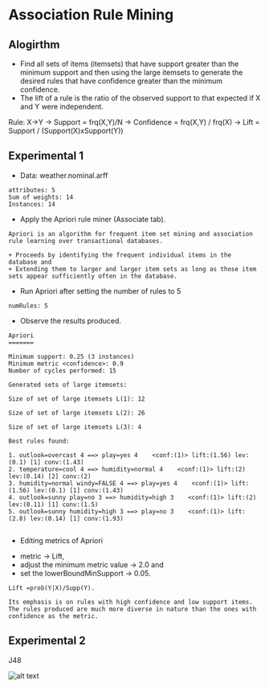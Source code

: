 # Association Rule Mining
## Alogirthm
+ Find all sets of items (itemsets) that have support greater than the minimum support and then using the large itemsets to generate the desired rules that have confidence greater than the minimum confidence. 
+ The lift of a rule is the ratio of the observed support to that expected if X and Y were independent.  

Rule:
X&rightarrow;Y
&rightarrow; Support = frq(X,Y)/N
&rightarrow; Confidence = frq(X,Y) / frq(X)
&rightarrow; Lift = Support / (Support(X)xSupport(Y)) 
## Experimental 1

+ Data: weather.nominal.arff 
```
attributes: 5
Sum of weights: 14
Instances: 14
```

+ Apply the Apriori rule miner (Associate tab).
```
Apriori is an algorithm for frequent item set mining and association rule learning over transactional databases. 

+ Proceeds by identifying the frequent individual items in the database and 
+ Extending them to larger and larger item sets as long as those item sets appear sufficiently often in the database.
```

+ Run Apriori after setting the number of rules to 5 
```
numRules: 5

```

+ Observe the results produced. 
```
Apriori
=======

Minimum support: 0.25 (3 instances)
Minimum metric <confidence>: 0.9
Number of cycles performed: 15

Generated sets of large itemsets:

Size of set of large itemsets L(1): 12

Size of set of large itemsets L(2): 26

Size of set of large itemsets L(3): 4

Best rules found:

1. outlook=overcast 4 ==> play=yes 4    <conf:(1)> lift:(1.56) lev:(0.1) [1] conv:(1.43)
2. temperature=cool 4 ==> humidity=normal 4    <conf:(1)> lift:(2) lev:(0.14) [2] conv:(2)
3. humidity=normal windy=FALSE 4 ==> play=yes 4    <conf:(1)> lift:(1.56) lev:(0.1) [1] conv:(1.43)
4. outlook=sunny play=no 3 ==> humidity=high 3    <conf:(1)> lift:(2) lev:(0.11) [1] conv:(1.5)
5. outlook=sunny humidity=high 3 ==> play=no 3    <conf:(1)> lift:(2.8) lev:(0.14) [1] conv:(1.93)


```
+ Editing metrics of Apriori

* metric &rightarrow; Lift, 
* adjust the minimum metric value &rightarrow; 2.0 and 
* set the lowerBoundMinSupport &rightarrow; 0.05.  
```
Lift =prob(Y|X)/Supp(Y). 

Its emphasis is on rules with high confidence and low support items. 
The rules produced are much more diverse in nature than the ones with confidence as the metric.
```
## Experimental 2

J48

![alt text](https://github.com/nglthu/DataMiningMachineLearning/blob/master/associateRuleMining/treeView_J48.png)
